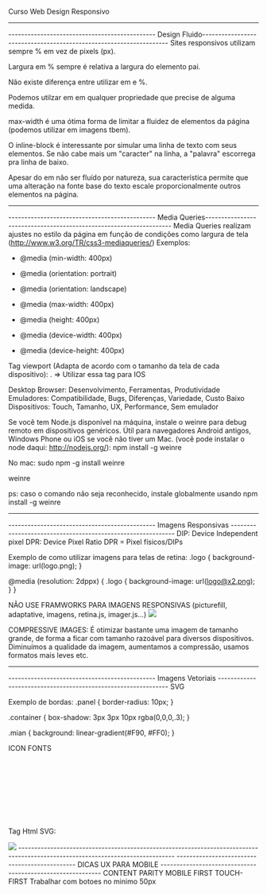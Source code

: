 Curso Web Design Responsivo

-------------------------------------------------------------------------------------------------------------------------------
---------------------------------------------- Design Fluido-------------------------------------------------------------------
Sites responsivos utilizam sempre % em vez de pixels (px).

Largura em % sempre é relativa a largura do elemento pai.

Não existe diferença entre utilizar em e %.

Podemos utilzar em em qualquer propriedade que precise de alguma medida.

max-width é uma ótima forma de limitar a fluidez de elementos da página (podemos utilizar em imagens tbem).

O inline-block é interessante por simular uma linha de texto com seus elementos. Se não cabe mais um "caracter" na linha, a "palavra" escorrega pra linha de baixo.

Apesar do em não ser fluído por natureza, sua característica permite que uma alteração na fonte base do texto escale proporcionalmente outros elementos na página.

-------------------------------------------------------------------------------------------------------------------------------
---------------------------------------------- Media Queries-------------------------------------------------------------------
Media Queries realizam ajustes no estilo da página em função de condições como largura de tela (http://www.w3.org/TR/css3-mediaqueries/) 
Exemplos:
- @media (min-width: 400px)
- @media (orientation: portrait)
- @media (orientation: landscape)


- @media (max-width: 400px)
- @media (height: 400px)
- @media (device-width: 400px)
- @media (device-height: 400px)

Tag viewport (Adapta de acordo com o tamanho da tela de cada dispositivo): 
<meta name="viewport" content="width=device-width">
<meta name="viewport" content="width=device-width, initial-scale=1">. => Utilizar essa tag para IOS

Desktop Browser: Desenvolvimento, Ferramentas, Produtividade
Emuladores: Compatibilidade, Bugs, Diferenças, Variedade, Custo Baixo
Dispositivos: Touch, Tamanho, UX, Performance, Sem emulador

Se você tem Node.js disponível na máquina, instale o weinre para debug remoto em dispositivos genéricos. Útil para navegadores Android antigos, Windows Phone ou iOS se você não tiver um Mac. (você pode instalar o node daqui: http://nodejs.org/):
npm install -g weinre

No mac: 
sudo npm -g install weinre

weinre

ps: caso o comando não seja reconhecido, instale globalmente usando npm install -g weinre

-------------------------------------------------------------------------------------------------------------------------------
---------------------------------------------- Imagens Responsivas ------------------------------------------------------------
DIP: Device Independent pixel
DPR: Device Pixel Ratio
DPR = Pixel físicos/DIPs

Exemplo de como utilizar imagens para telas de retina:
.logo {
  background-image: url(logo.png);
}

@media (resolution: 2dppx) {
  .logo {
      background-image: url(logo@x2.png);
  }
}


NÃO USE FRAMWORKS PARA IMAGENS RESPONSIVAS (picturefill, adaptative, imagens, retina.js, imager.js...)
<img src="logo.png" srcset="logohd.png 2x, logo.png 1x">

COMPRESSIVE IMAGES: É otimizar bastante uma imagem de tamanho grande, de forma a ficar com tamanho razoável para diversos dispositivos. Diminuímos a qualidade da imagem, aumentamos a compressão, usamos formatos mais leves etc.

-------------------------------------------------------------------------------------------------------------------------------
---------------------------------------------- Imagens Vetoriais --------------------------------------------------------------
SVG

Exemplo de bordas:
.panel {
  border-radius: 10px;
}

.container {
  box-shadow: 3px 3px 10px rgba(0,0,0,.3); 
}

.mian {
  background: linear-gradient(#F90, #FF0);
}

ICON FONTS

Tag Html SVG: <svg>

<img src="logo.svg" onerror="this.src='logo.png'; this.onerror=null">
-------------------------------------------------------------------------------------------------------------------------------
---------------------------------------------- DICAS UX PARA MOBILE -----------------------------------------------------------
CONTENT PARITY
MOBILE FIRST
TOUCH-FIRST
Trabalhar com botoes no minimo 50px




